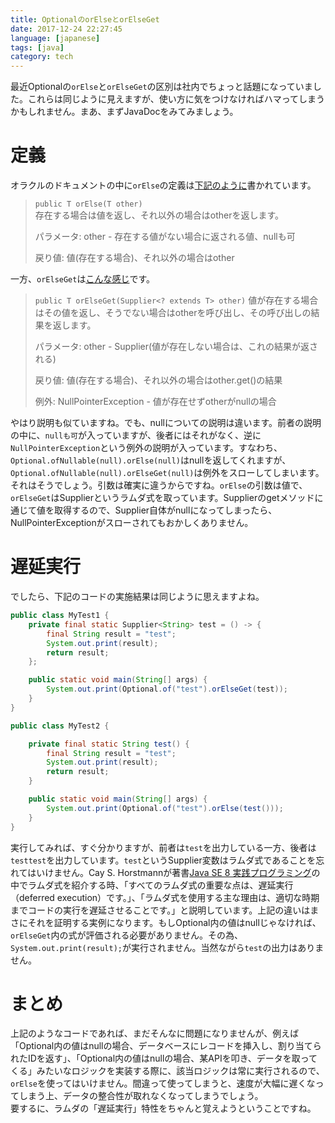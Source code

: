 ```yaml
---
title: OptionalのorElseとorElseGet
date: 2017-12-24 22:27:45
language: [japanese]
tags: [java]
category: tech
---
```


最近Optionalの`orElse`と`orElseGet`の区別は社内でちょっと話題になっていました。これらは同じように見えますが、使い方に気をつけなければハマってしまうかもしれません。まあ、まずJavaDocをみてみましょう。  

# 定義
オラクルのドキュメントの中に`orElse`の定義は[下記のように](https://docs.oracle.com/javase/jp/8/docs/api/java/util/Optional.html#orElse-T-)書かれています。  

> `public T orElse(T other)`  
> 存在する場合は値を返し、それ以外の場合はotherを返します。
> 
> パラメータ:
> other - 存在する値がない場合に返される値、nullも可
> 
> 戻り値:
> 値(存在する場合)、それ以外の場合はother

一方、`orElseGet`は[こんな感じ](https://docs.oracle.com/javase/jp/8/docs/api/java/util/Optional.html#orElseGet-java.util.function.Supplier-)です。

> `public T orElseGet(Supplier<? extends T> other)`
> 値が存在する場合はその値を返し、そうでない場合はotherを呼び出し、その呼び出しの結果を返します。
> 
> パラメータ:
> other - Supplier(値が存在しない場合は、これの結果が返される)
> 
> 戻り値:
> 値(存在する場合)、それ以外の場合はother.get()の結果
> 
> 例外:
> NullPointerException - 値が存在せずotherがnullの場合

やはり説明も似ていますね。でも、nullについての説明は違います。前者の説明の中に、`nullも可`が入っていますが、後者にはそれがなく、逆に`NullPointerException`という例外の説明が入っています。すなわち、`Optional.ofNullable(null).orElse(null)`はnullを返してくれますが、`Optional.ofNullable(null).orElseGet(null)`は例外をスローしてしまいます。  
それはそうでしょう。引数は確実に違うからですね。`orElse`の引数は値で、`orElseGet`はSupplierというラムダ式を取っています。Supplierのgetメソッドに通じて値を取得するので、Supplier自体がnullになってしまったら、NullPointerExceptionがスローされてもおかしくありません。  

# 遅延実行
でしたら、下記のコードの実施結果は同じように思えますよね。

```java
public class MyTest1 {
    private final static Supplier<String> test = () -> {
        final String result = "test";
        System.out.print(result);
        return result;
    };

    public static void main(String[] args) {
        System.out.print(Optional.of("test").orElseGet(test));
    }
}
```

```java
public class MyTest2 {

    private final static String test() {
        final String result = "test";
        System.out.print(result);
        return result;
    }

    public static void main(String[] args) {
        System.out.print(Optional.of("test").orElse(test()));
    }
}
```

実行してみれば、すぐ分かりますが、前者は`test`を出力している一方、後者は`testtest`を出力しています。`test`というSupplier変数はラムダ式であることを忘れてはいけません。Cay S. Horstmannが著書[Java SE 8 実践プログラミング](http://amzn.to/2BtgGHI)の中でラムダ式を紹介する時、「すべてのラムダ式の重要な点は、遅延実行（deferred execution）です。」、「ラムダ式を使用する主な理由は、適切な時期までコードの実行を遅延させることです。」と説明しています。上記の違いはまさにそれを証明する実例になります。もしOptional内の値はnullじゃなければ、`orElseGet`内の式が評価される必要がありません。その為、`System.out.print(result);`が実行されません。当然ながら`test`の出力はありません。

# まとめ
上記のようなコードであれば、まだそんなに問題になりませんが、例えば「Optional内の値はnullの場合、データベースにレコードを挿入し、割り当てられたIDを返す」、「Optional内の値はnullの場合、某APIを叩き、データを取ってくる」みたいなロジックを実装する際に、該当ロジックは常に実行されるので、`orElse`を使ってはいけません。間違って使ってしまうと、速度が大幅に遅くなってしまう上、データの整合性が取れなくなってしまうでしょう。  
要するに、ラムダの「遅延実行」特性をちゃんと覚えようということですね。


